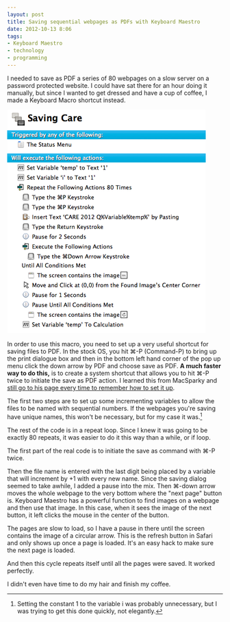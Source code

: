 ```yaml
---
layout: post
title: Saving sequential webpages as PDFs with Keyboard Maestro
date: 2012-10-13 8:06  
tags:
- Keyboard Maestro
- technology
- programming  
---
```


I needed to save as PDF a series of 80 webpages on a slow server on a password protected website. I could have sat there for an hour doing it manually, but since I wanted to get dressed and have a cup of coffee, I made a Keyboard Macro shortcut instead.

[![](/images/Saving_with_KM.png)](/images/Saving_with_KM.png) 

In order to use this macro, you need to set up a very useful shortcut for saving files to PDF. In the stock OS, you hit ⌘-P (Command-P) to bring up the print dialogue box and then in the bottom left hand corner of the pop up menu click the down arrow by PDF and choose save as PDF. **A much faster way  to do this,** is to create a system shortcut that allows you to hit ⌘-P twice to initiate the save as PDF action. I learned this from MacSparky and [still go to his page every time to remember how to set it up](http://macsparky.com/2008/3/19/keyboard-shortcut-for-save-as-pdf-in-os-x.html "still go to his page every time to remember how to set it up").

The first two steps are to set up some incrementing variables to allow the files to be named with sequential numbers. If the webpages you're saving have unique names, this won't be necessary, but for my case it was.[^1210130817] 

The rest of the code is in a repeat loop. Since I knew it was going to be exactly 80 repeats, it was easier to do it this way than a while, or if loop. 

The first part of the real code is to initiate the save as command with ⌘-P twice.

Then the file name is entered with the last digit being placed by a variable that will increment by +1 with every new name. Since the saving dialog seemed to take awhile, I added a pause into the mix. Then ⌘-down arrow moves the whole webpage to the very bottom where the "next page" button is. Keyboard Maestro has a powerful function to find images on a webpage and then use that image. In this case, when it sees the image of the next button, it left clicks the mouse in the center of the button. 

The pages are slow to load, so I have a pause in there until the screen contains the image of a circular arrow. This is the refresh button in Safari and only shows up once a page is loaded. It's an easy hack to make sure the next page is loaded. 

And then this cycle repeats itself until all the pages were saved. It worked perfectly.

I didn't even have time to do my hair and finish my coffee.

[^1210130817]:  Setting the constant 1 to the variable i was probably unnecessary, but I was trying to get this done quickly, not elegantly. 